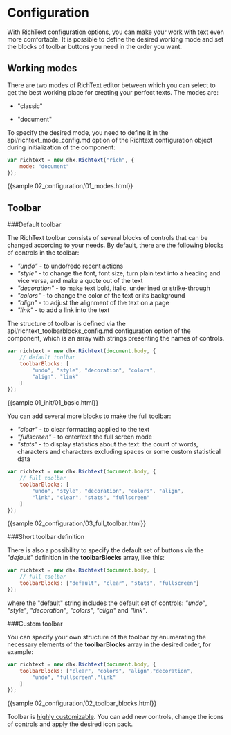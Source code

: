 Configuration
==============

With RichText configuration options, you can make your work with text even more comfortable. It is possible to define the desired working mode and set the blocks of toolbar buttons you need in the order you want.

Working modes
---------------

There are two modes of RichText editor between which you can select to get the best working place for creating your perfect texts. The modes are:

- "classic"

<!-- ![Classic mode](classic_mode.png) -->

- "document"

<!-- ![Document mode](doc_mode.png) -->

To specify the desired mode, you need to define it in the api/richtext_mode_config.md option of the Richtext configuration object during initialization of the component:

~~~js
var richtext = new dhx.Richtext("rich", {
	mode: "document"
});
~~~

{{sample 02_configuration/01_modes.html}}

Toolbar
------------

###Default toolbar

The RichText toolbar consists of several blocks of controls that can be changed according to your needs. By default, there are the following blocks of controls in the toolbar: 

- *"undo"* - to undo/redo recent actions
- *"style"* - to change the font, font size, turn plain text into a heading and vice versa, and make a quote out of the text
- *"decoration"* - to make text bold, italic, underlined or strike-through
- *"colors"* - to change the color of the text or its background
- *"align"* - to adjust the alignment of the text on a page
- *"link"* - to add a link into the text

The structure of toolbar is defined via the api/richtext_toolbarblocks_config.md configuration option of the component, which is an array with strings presenting the names of controls.

~~~js
var richtext = new dhx.Richtext(document.body, {
	// default toolbar
    toolbarBlocks: [
    	"undo", "style", "decoration", "colors", 
        "align", "link"
    ]
});
~~~

<!-- ![Default toolbar](default_toolbar.png) -->

{{sample 01_init/01_basic.html}}

You can add several more blocks to make the full toolbar: 

- *"clear"* - to clear formatting applied to the text
- *"fullscreen"* - to enter/exit the full screen mode
- *"stats"* - to display statistics about the text: the count of words, characters and characters excluding spaces or some custom statistical data
    
~~~js
var richtext = new dhx.Richtext(document.body, {
	// full toolbar
    toolbarBlocks: [
    	"undo", "style", "decoration", "colors", "align",
        "link", "clear", "stats", "fullscreen"
    ]
});
~~~

<!-- ![Full toolbar](full_toolbar.png) -->


{{sample 02_configuration/03_full_toolbar.html}}

###Short toolbar definition

There is also a possibility to specify the default set of buttons via the *"default"* definition in the **toolbarBlocks** array, like this:

~~~js
var richtext = new dhx.Richtext(document.body, {
	// full toolbar
    toolbarBlocks: ["default", "clear", "stats", "fullscreen"]
});
~~~

where the "default" string includes the default set of controls: *"undo"*, *"style"*, *"decoration"*, *"colors"*, *"align"* and *"link"*.


###Custom toolbar

You can specify your own structure of the toolbar by enumerating the necessary elements of the **toolbarBlocks** array in the desired order, for example:

~~~js
var richtext = new dhx.Richtext(document.body, {
	toolbarBlocks: ["clear", "colors", "align","decoration", 
    	"undo", "fullscreen","link"
    ]
});
~~~

<!-- ![Custom toolbar](custom_toolbar.png) -->

{{sample  02_configuration/02_toolbar_blocks.html}}

Toolbar is [highly customizable](customization.md). You can add new controls, change the icons of controls and apply the desired icon pack. 

